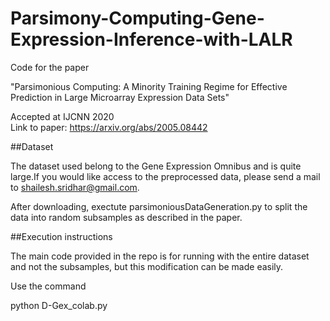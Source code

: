 # Parsimony-Computing-Gene-Expression-Inference-with-LALR

Code for the paper 

"Parsimonious Computing: A Minority Training Regime for Effective Prediction in Large Microarray Expression Data Sets"

Accepted at IJCNN 2020 <br>
Link to paper: https://arxiv.org/abs/2005.08442

##Dataset

The dataset used belong to the Gene Expression Omnibus and is quite large.If you would like access to the preprocessed data, please send a mail to shailesh.sridhar@gmail.com.

After downloading, exectute parsimoniousDataGeneration.py to split the data into random subsamples as described in the paper.

##Execution instructions

The main code provided in the repo is for running with the entire dataset and not the subsamples, but this modification can be made easily.

Use the command

python D-Gex_colab.py



